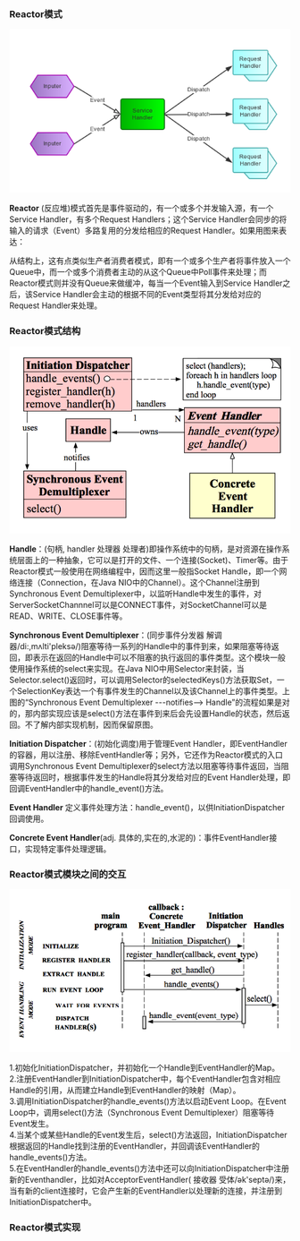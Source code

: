 ### Reactor模式
![](.Reactor_images/5cfd350d.png)

**Reactor** (反应堆)模式首先是事件驱动的，有一个或多个并发输入源，有一个Service Handler，有多个Request Handlers；这个Service Handler会同步的将输入的请求（Event）多路复用的分发给相应的Request Handler。如果用图来表达：

从结构上，这有点类似生产者消费者模式，即有一个或多个生产者将事件放入一个Queue中，而一个或多个消费者主动的从这个Queue中Poll事件来处理；而Reactor模式则并没有Queue来做缓冲，每当一个Event输入到Service Handler之后，该Service Handler会主动的根据不同的Event类型将其分发给对应的Request Handler来处理。

### Reactor模式结构
![](.Reactor_images/d7f41e77.png)

**Handle**：(句柄, handler 处理器 处理者)即操作系统中的句柄，是对资源在操作系统层面上的一种抽象，它可以是打开的文件、一个连接(Socket)、Timer等。由于Reactor模式一般使用在网络编程中，因而这里一般指Socket Handle，即一个网络连接（Connection，在Java NIO中的Channel）。这个Channel注册到Synchronous Event Demultiplexer中，以监听Handle中发生的事件，对ServerSocketChannnel可以是CONNECT事件，对SocketChannel可以是READ、WRITE、CLOSE事件等。

**Synchronous Event Demultiplexer**：(同步事件分发器 解调器/di:,mʌlti'pleksə/)阻塞等待一系列的Handle中的事件到来，如果阻塞等待返回，即表示在返回的Handle中可以不阻塞的执行返回的事件类型。这个模块一般使用操作系统的select来实现。在Java NIO中用Selector来封装，当Selector.select()返回时，可以调用Selector的selectedKeys()方法获取Set<SelectionKey>，一个SelectionKey表达一个有事件发生的Channel以及该Channel上的事件类型。上图的“Synchronous Event Demultiplexer ---notifies--> Handle”的流程如果是对的，那内部实现应该是select()方法在事件到来后会先设置Handle的状态，然后返回。不了解内部实现机制，因而保留原图。

**Initiation Dispatcher**：(初始化调度)用于管理Event Handler，即EventHandler的容器，用以注册、移除EventHandler等；另外，它还作为Reactor模式的入口调用Synchronous Event Demultiplexer的select方法以阻塞等待事件返回，当阻塞等待返回时，根据事件发生的Handle将其分发给对应的Event Handler处理，即回调EventHandler中的handle_event()方法。

**Event Handler** 定义事件处理方法：handle_event()，以供InitiationDispatcher回调使用。

**Concrete Event Handler**(adj. 具体的,实在的,水泥的)：事件EventHandler接口，实现特定事件处理逻辑。

### Reactor模式模块之间的交互
![](.Reactor_images/8145e0a9.png)

1.初始化InitiationDispatcher，并初始化一个Handle到EventHandler的Map。  
2.注册EventHandler到InitiationDispatcher中，每个EventHandler包含对相应Handle的引用，从而建立Handle到EventHandler的映射（Map）。  
3.调用InitiationDispatcher的handle_events()方法以启动Event Loop。在Event Loop中，调用select()方法（Synchronous Event Demultiplexer）阻塞等待Event发生。  
4.当某个或某些Handle的Event发生后，select()方法返回，InitiationDispatcher根据返回的Handle找到注册的EventHandler，并回调该EventHandler的handle_events()方法。  
5.在EventHandler的handle_events()方法中还可以向InitiationDispatcher中注册新的Eventhandler，比如对AcceptorEventHandler( 接收器 受体/ək'septə/)来，当有新的client连接时，它会产生新的EventHandler以处理新的连接，并注册到InitiationDispatcher中。 

### Reactor模式实现

  

